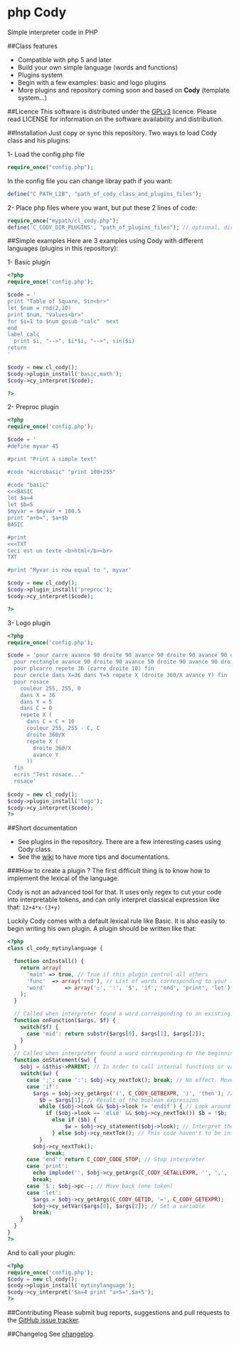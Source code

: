 # php Cody
Simple interpreter code in PHP

##Class features
- Compatible with php 5 and later
- Build your own simple language (words and functions)
- Plugins system
- Begin with a few examples: basic and logo plugins
- More plugins and repository coming soon and based on **Cody** (template system...)

##Licence
This software is distributed under the [GPLv3](http://www.gnu.org/licenses/gpl.html) licence. Please read LICENSE for information on the software availability and distribution.

##Installation
Just copy or sync this repository.
Two ways to load Cody class and his plugins:

1- Load the config.php file 
```php
require_once("config.php");
```
In the config file you can change libray path if you want:
```php
define("C_PATH_LIB", "path_of_cody_class_and_plugins_files");
```
2- Place php files where you want, but put these 2 lines of code:
```php
require_once("mypath/cl_cody.php");
define('C_CODY_DIR_PLUGINS', "path_of_plugins_files"); // optional, directory "plugin" by default
```

##Simple examples
Here are 3 examples using Cody with different languages (plugins in this repository):

1- Basic plugin
```php
<?php
require_once('config.php');

$code = '
print "Table of Square, Sin<br>"
let $num = rnd(2,10)  
print $num, "values<br>"
for $i=1 to $num gosub "calc"  next
end
label calc
  print $i, "-->", $i*$i, "-->", sin($i)
return
'

$cody = new cl_cody();
$cody->plugin_install('basic,math');
$cody->cy_interpret($code);

?>
```

2- Preproc plugin
```php
<?php
require_once('config.php');

$code = '
#define myvar 45

#print "Print a simple text"

#code "microbasic" "print 100+255"

#code "basic"
<<<BASIC
let $a=4
let $b=5
$myvar = $myvar + 100.5
print "a+b=", $a+$b
BASIC

#print
<<<TXT
Ceci est un texte <b>html</b><br>
TXT

#print "Myvar is now equal to ", myvar'

$cody = new cl_cody();
$cody->plugin_install('preproc');
$cody->cy_interpret($code);

?>
```

3- Logo plugin

```php
<?php
require_once('config.php');

$code = 'pour carre avance 90 droite 90 avance 90 droite 90 avance 90 droite 90 avance 90 droite 90 fin
  pour rectangle avance 90 droite 90 avance 50 droite 90 avance 90 droite 90 avance 50 droite 90 fin
  pour plcarre repete 36 (carre droite 10) fin
  pour cercle dans X=36 dans Y=5 repete X (droite 360/X avance Y) fin
  pour rosace 
    couleur 255, 255, 0   
    dans X = 36
    dans Y = 5
    dans C = 0
    repete X (
      dans C = C + 10
      couleur 255, 255 - C, C 
      droite 360/X
      repete X (
        droite 360/X
        avance Y 
      ))
  fin
  ecris "Test rosace..."
  rosace'
  
$cody = new cl_cody();
$cody->plugin_install('logo');
$cody->cy_interpret($code);
?>
```

##Short documentation
* See plugins in the repository. There are a few interesting cases using Cody class.
* See the [wiki](https://github.com/casanoe/cody/wiki) to have more tips and documentations.

###How to create a plugin ?
The first difficult thing is to know how to implement the lexical of the language.

Cody is not an advanced tool for that. It uses only regex to cut your code into interpretable tokens, and can only interpret classical expression like that: `12+4*x-(3+y)`

Luckily Cody comes with a default lexical rule like Basic. It is also easily to begin writing his own plugin.
A plugin should be written like that:
```php
<?php
class cl_cody_mytinylanguage {

  function onInstall() {
    return array(
      'main' => true, // True if this plugin control all others
      'func'  => array('rnd'), // List of words corresponding to your functions
      'word'      => array(';', ':', '$', 'if', 'end', 'print', 'let') // List of words corresponding to your statements
    );
  }

  // Called when interpreter found a word corresponding to an existing function
  function onFunction($args, $f) {
    switch($f) {
      case 'mid': return substr($args[0], $args[1], $args[2]);
    }
  }
  // Called when interpreter found a word corresponding to the beginning of a statement
  function onStatement($w) {
    $obj = &$this->PARENT; // In order to call internal functions or variables of Cody Class (parent)
    switch($w) {
      case ';': case ':': $obj->cy_nextTok(); break; // No effect. Move one token forward.
      case 'if':
        $args = $obj->cy_getArgs('(', C_CODY_GETBEXPR, ')', 'then'); // cy_getArgs is used to control and get the right tokens or expressions
    	  $b = $args[1]; // Result of the boolean expression
    	  while ($obj->look && $obj->look != 'endif') { // Look around util the end of the "if" statement
    	    if ($obj->look == 'else' && $obj->cy_nextTok()) $b = !$b;
    	      else if ($b) {
    	    	  $w = $obj->cy_statement($obj->look); // Interpret the code in the "if" or "else" statement
    	      } else $obj->cy_nextTok(); // This code haven't to be interpret, so move forward
    	  }
        $obj->cy_nextTok();
    		break;
      case 'end': return C_CODY_CODE_STOP; // Stop interpreter
      case 'print':
        echo implode('', $obj->cy_getArgs(C_CODY_GETALLEXPR, '', ',', '')); // Get all expressions results (separated with a coma)
        break;
      case '$': $obj->pc--; // Move back (one token)
      case 'let':
        $args = $obj->cy_getArgs(C_CODY_GETID, '=', C_CODY_GETEXPR);
        $obj->cy_setVar($args[0], $args[2]); // Set a variable
        break;
    }
  }
}
?>
```
And to call your plugin:
```php
<?php
require_once('config.php');
$cody = new cl_cody();
$cody->plugin_install('mytinylanguage');
$cody->cy_interpret('$a=4 print "a+5=",$a+5');
?>
```

##Contributing
Please submit bug reports, suggestions and pull requests to the [GitHub issue tracker](https://github.com/casanoe/cody/issues).

##Changelog
See [changelog](changelog.md).
